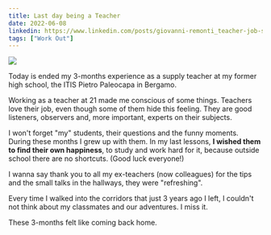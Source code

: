 ```yaml
---
title: Last day being a Teacher
date: 2022-06-08
linkedin: https://www.linkedin.com/posts/giovanni-remonti_teacher-job-students-activity-6940345024924549120-gbzt
tags: ["Work Out"]
---
```


<div class="img-container">
    <img src="https://res.cloudinary.com/giospic/image/upload/f_auto,q_auto/v1662108307/images/being-teacher.webp" />
</div>

Today is ended my 3-months experience as a supply teacher at my former high school, the ITIS Pietro Paleocapa in Bergamo.

<!--more-->

Working as a teacher at 21 made me conscious of some things. Teachers love their job, even though some of them hide this feeling. They are good listeners, observers and, more important, experts on their subjects.

I won't forget "my" students, their questions and the funny moments. During these months I grew up with them. In my last lessons, **I wished them to find their own happiness**, to study and work hard for it, because outside school there are no shortcuts. (Good luck everyone!)

I wanna say thank you to all my ex-teachers (now colleagues) for the tips and the small talks in the hallways, they were "refreshing".

Every time I walked into the corridors that just 3 years ago I left, I couldn't not think about my classmates and our adventures. I miss it.

These 3-months felt like coming back home.
